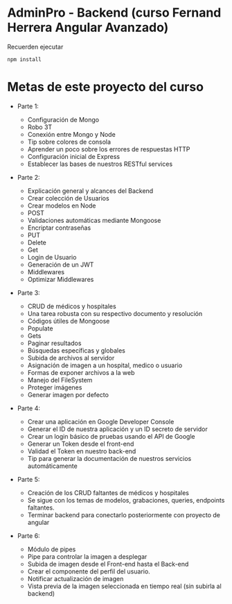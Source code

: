 # AdminPro - Backend (curso Fernand Herrera Angular Avanzado)

Recuerden ejecutar

```
npm install

```

# Metas de este proyecto del curso

* Parte 1:
   * Configuración de Mongo
   * Robo 3T
   * Conexión entre Mongo y Node
   * Tip sobre colores de consola
   * Aprender un poco sobre los errores de respuestas HTTP
   * Configuración inicial de Express
   * Establecer las bases de nuestros RESTful services

* Parte 2:
   * Explicación general y alcances del Backend
   * Crear colección de Usuarios
   * Crear modelos en Node
   * POST
   * Validaciones automáticas mediante Mongoose
   * Encriptar contraseñas
   * PUT
   * Delete
   * Get
   * Login de Usuario
   * Generación de un JWT
   * Middlewares
   * Optimizar Middlewares

* Parte 3:
   * CRUD de médicos y hospitales
   * Una tarea robusta con su respectivo documento y resolución
   * Códigos útiles de Mongoose
   * Populate
   * Gets
   * Paginar resultados
   * Búsquedas específicas y globales
   * Subida de archivos al servidor
   * Asignación de imagen a un hospital, medico o usuario
   * Formas de exponer archivos a la web
   * Manejo del FileSystem
   * Proteger imágenes
   * Generar imagen por defecto

* Parte 4:
   * Crear una aplicación en Google Developer Console
   * Generar el ID de nuestra aplicación y un ID secreto de servidor
   * Crear un login básico de pruebas usando el API de Google
   * Generar un Token desde el front-end
   * Validad el Token en nuestro back-end
   * Tip para generar la documentación de nuestros servicios automáticamente

* Parte 5:
   * Creación de los CRUD faltantes de médicos y hospitales
   * Se sigue con los temas de modelos, grabaciones, queries, endpoints faltantes.
   * Terminar backend para conectarlo posteriormente con proyecto de angular
   
* Parte 6:
  * Módulo de pipes
  * Pipe para controlar la imagen a desplegar
  * Subida de imagen desde el Front-end hasta el Back-end
  * Crear el componente del perfil del usuario.
  * Notificar actualización de imagen
  * Vista previa de la imagen seleccionada en tiempo real (sin subirla al backend)